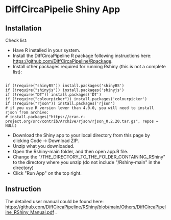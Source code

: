 # DiffCircaPipelie Shiny App

## Installation 

Check list: 
  - Have R installed in your system. 
  - Install the DiffCircaPipeline R package following instructions here: https://github.com/DiffCircaPipeline/Rpackage. 
  - Install other packages required for running Rshiny (this is not a complete list):
  ```{R}
  
  if (!require("shinyBS")) install.packages('shinyBS')
  if (!require("shinyjs")) install.packages('shinyjs')
  if (!require("DT")) install.packages('DT')
  if (!require("colourpicker")) install.packages('colourpicker')
  if (!require("rjson")) install.packages('rjson')
  # if you use R version lower than 4.0.0, you will need to install rjson from archive: 
  # install.packages("https://cran.r-project.org/src/contrib/Archive/rjson/rjson_0.2.20.tar.gz", repos = NULL)
  
  ```
  - Download the Shiny app to your local directory from this page by clicking Code -> Download ZIP. 
  - Unzip what you downloaded. 
  - Open the Rshiny-main folder, and then open app.R file. 
  - Change the "/THE_DIRECTORY_TO_THE_FOLDER_CONTAINING_RShiny" to the directory where you unzip (do not include "/Rshiny-main" in the directory)
  - Click "Run App" on the top right. 
  
## Instruction 

The detailed user manual could be found here: https://github.com/DiffCircaPipeline/RShiny/blob/main/Others/DiffCircaPipeline_RShiny_Manual.pdf .
  



